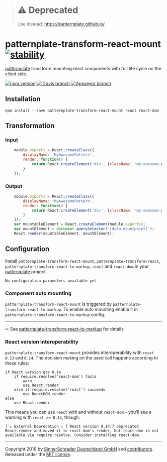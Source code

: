 > # ⚠️ Deprecated
> Use instead: https://patternplate.github.io/


# patternplate-transform-react-mount [![stability][0]][1]
[patternplate](/sinnerschrader/patternplate) transform mounting react components with full life cycle on the client side.

[![npm version][2]][3] [![Travis branch][4]][5] [![Appveyor branch][6]][7]

## Installation
```shell
npm install --save patternplate-transform-react-mount react react-dom
```

## Transformation
### Input
```js
	module.exports = React.createClass({
		displayName: 'MyAwesomePattern',
		render: function() {
			return React.createElement('div', {className: 'my-awesome-pattern'}, 'My awesome Pattern.');
		}
	});
```
### Output
```js
	module.exports = React.createClass({
		displayName: 'MyAwesomePattern',
		render: function() {
			return React.createElement('div', {className: 'my-awesome-pattern'}, 'My awesome Pattern.');
		}
	});
	var mountableElement = React.createElement(module.exports);
	var mountElement = document.querySelector('[data-mountpoint]');
	React.render(mountableElement, mountElement);
```

## Configuration
Install `patternplate-transform-react-mount`, `patternplate-transform-react`, `patternplate-transform-react-to-markup`, `react` and `react-dom` in your [patternplate](https://github.com/sinnerschrader/patternplate) project.

```
No configuration parameters available yet
```

### Component auto mounting
`patternplate-transform-react-mount` is triggered by `patternplate-transform-react-to-markup`. To enable auto mounting enable it in `patternplate-transform-react-to-markup` config.

---
⇨ See [patternplate-transform-react-to-markup](https://github.com/sinnerschrader/patternplate-transform-react-to-markup#component-auto-mounting) for details


### React version interoperability
`patternplate-transform-react-mount` provides interoperability with `react` `0.13` and `0.14`. The decision making on the used call happens according to these rules:

```
if React.version gte 0.14
	if require.resolve('react-dom') fails
		warn
		use React.render
	else if require.resolve('react') succeeds
		use ReactDOM.render
else
	use React.render
```


This means you can use `react` with and without `react-dom` - you'll see a warning with `react >= 0.14`, though:

```shell
[ ⚠ External Deprecation ⚠ ] React version 0.14.7 deprecated React.render and moved it to react-dom's render, but react-dom is not available via require.resolve. Consider installing react-dom.
```

---
Copyright 2016 by [SinnerSchrader Deutschland GmbH](https://github.com/sinnerschrader) and [contributors](./graphs/contributors). Released under the [MIT license]('./license.md').


[0]: https://img.shields.io/badge/stability-experimental-orange.svg?style=flat-square
[1]: https://nodejs.org/api/documentation.html#documentation_stability_index
[2]: https://img.shields.io/npm/v/patternplate-transform-react-mount.svg?style=flat-square
[3]: https://npmjs.org/package/patternplate-transform-react-mount
[4]: https://img.shields.io/travis/sinnerschrader/patternplate-transform-react-mount/master.svg?style=flat-square
[5]: https://travis-ci.org/sinnerschrader/patternplate-transform-react-mount
[6]: https://img.shields.io/appveyor/ci/marionebl/patternplate-transform-react-mount/master.svg?style=flat-square
[7]: https://ci.appveyor.com/project/marionebl/patternplate-transform-react-mount
